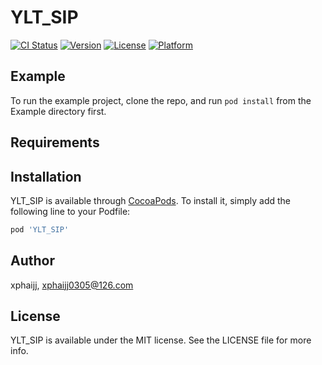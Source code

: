 # YLT_SIP

[![CI Status](http://img.shields.io/travis/xphaijj/YLT_SIP.svg?style=flat)](https://travis-ci.org/xphaijj/YLT_SIP)
[![Version](https://img.shields.io/cocoapods/v/YLT_SIP.svg?style=flat)](http://cocoapods.org/pods/YLT_SIP)
[![License](https://img.shields.io/cocoapods/l/YLT_SIP.svg?style=flat)](http://cocoapods.org/pods/YLT_SIP)
[![Platform](https://img.shields.io/cocoapods/p/YLT_SIP.svg?style=flat)](http://cocoapods.org/pods/YLT_SIP)

## Example

To run the example project, clone the repo, and run `pod install` from the Example directory first.

## Requirements

## Installation

YLT_SIP is available through [CocoaPods](http://cocoapods.org). To install
it, simply add the following line to your Podfile:

```ruby
pod 'YLT_SIP'
```

## Author

xphaijj, xphaijj0305@126.com

## License

YLT_SIP is available under the MIT license. See the LICENSE file for more info.
